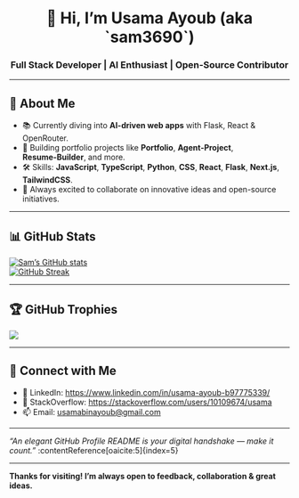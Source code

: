 <h1 align="center">👋 Hi, I’m Usama Ayoub (aka `sam3690`)</h1>
<h3 align="center">Full Stack Developer | AI Enthusiast | Open‑Source Contributor</h3>

---

## 🌱 About Me
- 📚 Currently diving into **AI-driven web apps** with Flask, React & OpenRouter.
- 🚀 Building portfolio projects like **Portfolio**, **Agent‑Project**, **Resume‑Builder**, and more.
- 🛠 Skills: **JavaScript**, **TypeScript**, **Python**, **CSS**, **React**, **Flask**, **Next.js**, **TailwindCSS**.
- 💬 Always excited to collaborate on innovative ideas and open-source initiatives.

---

## 📊 GitHub Stats
[![Sam’s GitHub stats](https://github-readme-stats.vercel.app/api?username=sam3690&show_icons=true&theme=radical)](https://github.com/sam3690)<br/>
[![GitHub Streak](https://nirzak-streak-stats.vercel.app?user=sam3690&theme=nightowl)](https://git.io/streak-stats)

---
## 🏆 GitHub Trophies
![](https://github-profile-trophy.vercel.app/?username=sam3690&theme=darkhub&no-frame=true&no-bg=false&margin-w=4)

---

## 🤝 Connect with Me
- 💼 LinkedIn: https://www.linkedin.com/in/usama-ayoub-b97775339/
- 🚀 StackOverflow: https://stackoverflow.com/users/10109674/usama
- 📫 Email: usamabinayoub@gmail.com

---

*“An elegant GitHub Profile README is your digital handshake — make it count.”* :contentReference[oaicite:5]{index=5}

---

**Thanks for visiting! I’m always open to feedback, collaboration & great ideas.**
